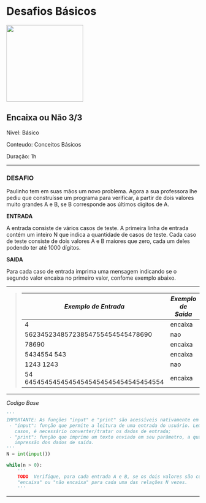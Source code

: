 # **Desafios Básicos**

<img src="https://hermes.dio.me/code_challenge/badge/503d2467-4220-41b0-9423-ec8f6c8e1d38.png" width="200">

## **Encaixa ou Não 3/3**
Nivel: Básico

Conteudo: Conceitos Básicos

Duração: 1h

----
### **DESAFIO**

Paulinho tem em suas mãos um novo problema. Agora a sua professora lhe pediu que construísse um programa para verificar, à partir de dois valores muito grandes A e B, se B corresponde aos últimos dígitos de A.

**ENTRADA**

A entrada consiste de vários casos de teste. A primeira linha de entrada contém um inteiro N que indica a quantidade de casos de teste. Cada caso de teste consiste de dois valores A e B maiores que zero, cada um deles podendo ter até 1000 dígitos.

**SAIDA**

Para cada caso de entrada imprima uma mensagem indicando se o segundo valor encaixa no primeiro valor, confome exemplo abaixo.

---

>*Exemplo de Entrada* | *Exemplo de Saida* |
> --- | ---
> 4 | encaixa 
> 56234523485723854755454545478690  | nao
> 78690 | encaixa
> 5434554 543 | encaixa
> 1243 1243 | nao
> 54 64545454545454545454545454545454554 | encaixa



---
*Codigo Base*

~~~py
''' 
IMPORTANTE: As funções "input" e "print" são acessíveis nativamente em Python, onde:  
 - "input": função que permite a leitura de uma entrada do usuário. Lembre-se que, em alguns 
   casos, é necessário converter/tratar os dados de entrada; 
 - "print": função que imprime um texto enviado em seu parâmetro, a qual é essencial para a 
   impressão dos dados de saída. 
'''
N = int(input())

while(n > 0):
    ''' 
    TODO  Verifique, para cada entrada A e B, se os dois valores são compatíveis e imprima se
    "encaixa" ou "não encaixa" para cada uma das relações N vezes.
    '''
~~~
---